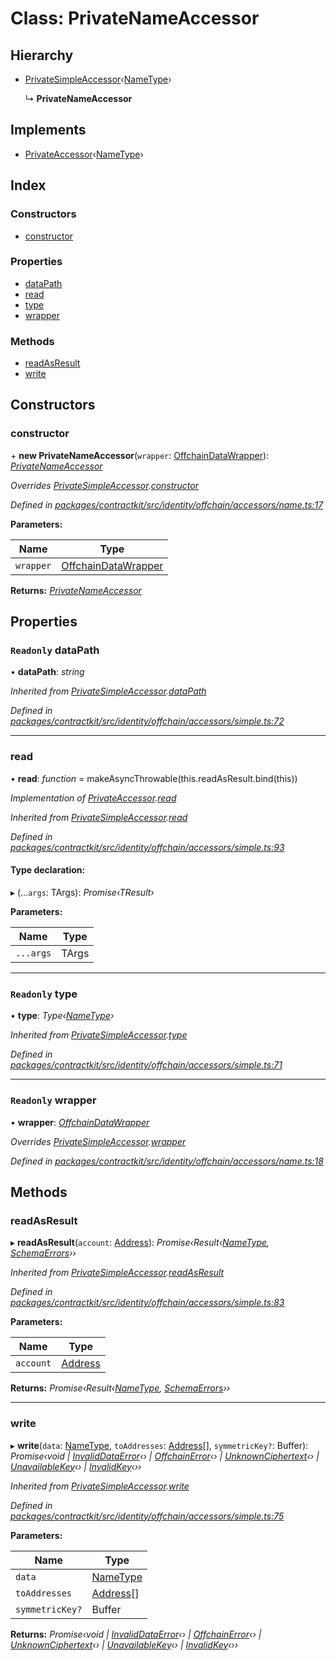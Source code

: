 # Class: PrivateNameAccessor

## Hierarchy

* [PrivateSimpleAccessor](_identity_offchain_accessors_simple_.privatesimpleaccessor.md)‹[NameType](../modules/_identity_offchain_accessors_name_.md#nametype)›

  ↳ **PrivateNameAccessor**

## Implements

* [PrivateAccessor](../interfaces/_identity_offchain_accessors_interfaces_.privateaccessor.md)‹[NameType](../modules/_identity_offchain_accessors_name_.md#nametype)›

## Index

### Constructors

* [constructor](_identity_offchain_accessors_name_.privatenameaccessor.md#constructor)

### Properties

* [dataPath](_identity_offchain_accessors_name_.privatenameaccessor.md#readonly-datapath)
* [read](_identity_offchain_accessors_name_.privatenameaccessor.md#read)
* [type](_identity_offchain_accessors_name_.privatenameaccessor.md#readonly-type)
* [wrapper](_identity_offchain_accessors_name_.privatenameaccessor.md#readonly-wrapper)

### Methods

* [readAsResult](_identity_offchain_accessors_name_.privatenameaccessor.md#readasresult)
* [write](_identity_offchain_accessors_name_.privatenameaccessor.md#write)

## Constructors

###  constructor

\+ **new PrivateNameAccessor**(`wrapper`: [OffchainDataWrapper](_identity_offchain_data_wrapper_.offchaindatawrapper.md)): *[PrivateNameAccessor](_identity_offchain_accessors_name_.privatenameaccessor.md)*

*Overrides [PrivateSimpleAccessor](_identity_offchain_accessors_simple_.privatesimpleaccessor.md).[constructor](_identity_offchain_accessors_simple_.privatesimpleaccessor.md#constructor)*

*Defined in [packages/contractkit/src/identity/offchain/accessors/name.ts:17](https://github.com/celo-org/celo-monorepo/blob/master/packages/contractkit/src/identity/offchain/accessors/name.ts#L17)*

**Parameters:**

Name | Type |
------ | ------ |
`wrapper` | [OffchainDataWrapper](_identity_offchain_data_wrapper_.offchaindatawrapper.md) |

**Returns:** *[PrivateNameAccessor](_identity_offchain_accessors_name_.privatenameaccessor.md)*

## Properties

### `Readonly` dataPath

• **dataPath**: *string*

*Inherited from [PrivateSimpleAccessor](_identity_offchain_accessors_simple_.privatesimpleaccessor.md).[dataPath](_identity_offchain_accessors_simple_.privatesimpleaccessor.md#readonly-datapath)*

*Defined in [packages/contractkit/src/identity/offchain/accessors/simple.ts:72](https://github.com/celo-org/celo-monorepo/blob/master/packages/contractkit/src/identity/offchain/accessors/simple.ts#L72)*

___

###  read

• **read**: *function* = makeAsyncThrowable(this.readAsResult.bind(this))

*Implementation of [PrivateAccessor](../interfaces/_identity_offchain_accessors_interfaces_.privateaccessor.md).[read](../interfaces/_identity_offchain_accessors_interfaces_.privateaccessor.md#read)*

*Inherited from [PrivateSimpleAccessor](_identity_offchain_accessors_simple_.privatesimpleaccessor.md).[read](_identity_offchain_accessors_simple_.privatesimpleaccessor.md#read)*

*Defined in [packages/contractkit/src/identity/offchain/accessors/simple.ts:93](https://github.com/celo-org/celo-monorepo/blob/master/packages/contractkit/src/identity/offchain/accessors/simple.ts#L93)*

#### Type declaration:

▸ (...`args`: TArgs): *Promise‹TResult›*

**Parameters:**

Name | Type |
------ | ------ |
`...args` | TArgs |

___

### `Readonly` type

• **type**: *Type‹[NameType](../modules/_identity_offchain_accessors_name_.md#nametype)›*

*Inherited from [PrivateSimpleAccessor](_identity_offchain_accessors_simple_.privatesimpleaccessor.md).[type](_identity_offchain_accessors_simple_.privatesimpleaccessor.md#readonly-type)*

*Defined in [packages/contractkit/src/identity/offchain/accessors/simple.ts:71](https://github.com/celo-org/celo-monorepo/blob/master/packages/contractkit/src/identity/offchain/accessors/simple.ts#L71)*

___

### `Readonly` wrapper

• **wrapper**: *[OffchainDataWrapper](_identity_offchain_data_wrapper_.offchaindatawrapper.md)*

*Overrides [PrivateSimpleAccessor](_identity_offchain_accessors_simple_.privatesimpleaccessor.md).[wrapper](_identity_offchain_accessors_simple_.privatesimpleaccessor.md#readonly-wrapper)*

*Defined in [packages/contractkit/src/identity/offchain/accessors/name.ts:18](https://github.com/celo-org/celo-monorepo/blob/master/packages/contractkit/src/identity/offchain/accessors/name.ts#L18)*

## Methods

###  readAsResult

▸ **readAsResult**(`account`: [Address](../modules/_base_.md#address)): *Promise‹Result‹[NameType](../modules/_identity_offchain_accessors_name_.md#nametype), [SchemaErrors](../modules/_identity_offchain_accessors_errors_.md#schemaerrors)››*

*Inherited from [PrivateSimpleAccessor](_identity_offchain_accessors_simple_.privatesimpleaccessor.md).[readAsResult](_identity_offchain_accessors_simple_.privatesimpleaccessor.md#readasresult)*

*Defined in [packages/contractkit/src/identity/offchain/accessors/simple.ts:83](https://github.com/celo-org/celo-monorepo/blob/master/packages/contractkit/src/identity/offchain/accessors/simple.ts#L83)*

**Parameters:**

Name | Type |
------ | ------ |
`account` | [Address](../modules/_base_.md#address) |

**Returns:** *Promise‹Result‹[NameType](../modules/_identity_offchain_accessors_name_.md#nametype), [SchemaErrors](../modules/_identity_offchain_accessors_errors_.md#schemaerrors)››*

___

###  write

▸ **write**(`data`: [NameType](../modules/_identity_offchain_accessors_name_.md#nametype), `toAddresses`: [Address](../modules/_base_.md#address)[], `symmetricKey?`: Buffer): *Promise‹void | [InvalidDataError](_identity_offchain_accessors_errors_.invaliddataerror.md)‹› | [OffchainError](_identity_offchain_accessors_errors_.offchainerror.md)‹› | [UnknownCiphertext](_identity_offchain_accessors_errors_.unknownciphertext.md)‹› | [UnavailableKey](_identity_offchain_accessors_errors_.unavailablekey.md)‹› | [InvalidKey](_identity_offchain_accessors_errors_.invalidkey.md)‹››*

*Inherited from [PrivateSimpleAccessor](_identity_offchain_accessors_simple_.privatesimpleaccessor.md).[write](_identity_offchain_accessors_simple_.privatesimpleaccessor.md#write)*

*Defined in [packages/contractkit/src/identity/offchain/accessors/simple.ts:75](https://github.com/celo-org/celo-monorepo/blob/master/packages/contractkit/src/identity/offchain/accessors/simple.ts#L75)*

**Parameters:**

Name | Type |
------ | ------ |
`data` | [NameType](../modules/_identity_offchain_accessors_name_.md#nametype) |
`toAddresses` | [Address](../modules/_base_.md#address)[] |
`symmetricKey?` | Buffer |

**Returns:** *Promise‹void | [InvalidDataError](_identity_offchain_accessors_errors_.invaliddataerror.md)‹› | [OffchainError](_identity_offchain_accessors_errors_.offchainerror.md)‹› | [UnknownCiphertext](_identity_offchain_accessors_errors_.unknownciphertext.md)‹› | [UnavailableKey](_identity_offchain_accessors_errors_.unavailablekey.md)‹› | [InvalidKey](_identity_offchain_accessors_errors_.invalidkey.md)‹››*
